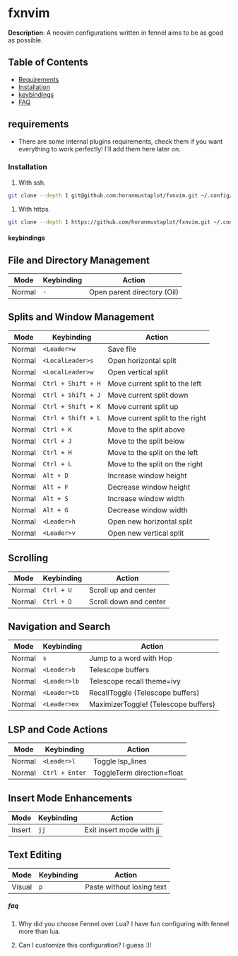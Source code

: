 # fxnvim

**Description**: A neovim configurations written in fennel aims to be as good as possible.

## Table of Contents

- [Requirements](#requirements)
- [Installation](#installation)
- [keybindings](#keybindings)
- [FAQ](#faq)

## requirements

- There are some internal plugins requirements, check them if you want everything to work perfectly! I'll add them here later on.

### Installation

1. With ssh.
```bash
git clone --depth 1 git@github.com:horanmustaplot/fxnvim.git ~/.config/nvim 
```

1. With https.
```bash
git clone --depth 1 https://github.com/horanmustaplot/fxnvim.git ~/.config/nvim 
```

#### keybindings

## File and Directory Management
| Mode   | Keybinding             | Action                              |
|--------|------------------------|-------------------------------------|
| Normal | `-`                    | Open parent directory (Oil)         |

## Splits and Window Management
| Mode   | Keybinding             | Action                               |
|--------|------------------------|--------------------------------------|
| Normal | `<Leader>w`            | Save file                            |
| Normal | `<LocalLeader>s`       | Open horizontal split                |
| Normal | `<LocalLeader>w`       | Open vertical split                  |
| Normal | `Ctrl + Shift + H`     | Move current split to the left       |
| Normal | `Ctrl + Shift + J`     | Move current split down              |
| Normal | `Ctrl + Shift + K`     | Move current split up                |
| Normal | `Ctrl + Shift + L`     | Move current split to the right      |
| Normal | `Ctrl + K`             | Move to the split above              |
| Normal | `Ctrl + J`             | Move to the split below              |
| Normal | `Ctrl + H`             | Move to the split on the left        |
| Normal | `Ctrl + L`             | Move to the split on the right       |
| Normal | `Alt + D`              | Increase window height               |
| Normal | `Alt + F`              | Decrease window height               |
| Normal | `Alt + S`              | Increase window width                |
| Normal | `Alt + G`              | Decrease window width                |
| Normal | `<Leader>h`            | Open new horizontal split            |
| Normal | `<Leader>v`            | Open new vertical split              |

## Scrolling
| Mode   | Keybinding             | Action                              |
|--------|------------------------|-------------------------------------|
| Normal | `Ctrl + U`             | Scroll up and center                |
| Normal | `Ctrl + D`             | Scroll down and center              |

## Navigation and Search
| Mode   | Keybinding             | Action                              |
|--------|------------------------|-------------------------------------|
| Normal | `s`                    | Jump to a word with Hop             |
| Normal | `<Leader>b`            | Telescope buffers                   |
| Normal | `<Leader>lb`           | Telescope recall theme=ivy          |
| Normal | `<Leader>tb`           | RecallToggle (Telescope buffers)    |
| Normal | `<Leader>mx`           | MaximizerToggle! (Telescope buffers)|

## LSP and Code Actions
| Mode   | Keybinding             | Action                              |
|--------|------------------------|-------------------------------------|
| Normal | `<Leader>l`            | Toggle lsp_lines                    |
| Normal | `Ctrl + Enter`         | ToggleTerm direction=float          |

## Insert Mode Enhancements
| Mode   | Keybinding             | Action                              |
|--------|------------------------|-------------------------------------|
| Insert | `jj`                   | Exit insert mode with jj            |

## Text Editing
| Mode   | Keybinding             | Action                              |
|--------|------------------------|-------------------------------------|
| Visual | `p`                    | Paste without losing text           |

##### faq

1. Why did you choose Fennel over Lua? 
I have fun configuring with fennel more than lua.

2. Can I customize this configuration?
I guess :)!

